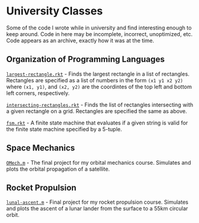 # University Classes
Some of the code I wrote while in university and find interesting enough to keep around.
Code in here may be incomplete, incorrect, unoptimized, etc.
Code appears as an archive, exactly how it was at the time.

## Organization of Programming Languages
[`largest-rectangle.rkt`](largest-rectangle.rkt) -
Finds the largest rectangle in a list of rectangles.
Rectangles are specified as a list of numbers in the form `(x1 y1 x2 y2)`
where `(x1, y1)`, and `(x2, y2)` are the coordintes of the top left and bottom left corners, respectively.

[`intersecting-rectangles.rkt`](intersecting-rectangles.rkt) -
Finds the list of rectangles intersecting with a given rectangle on a grid.
Rectangles are specified the same as above.

[`fsm.rkt`](fsm.rkt) -
A finite state machine that evaluates if a given string is valid for the finite state machine specified by a 5-tuple.

## Space Mechanics
[`OMech.m`](OMech.m) -
The final project for my orbital mechanics course.
Simulates and plots the orbital propagation of a satellite.

## Rocket Propulsion
[`lunal-ascent.m`](lunar-ascent.m) -
Final project for my rocket propulsion course.
Simulates and plots the ascent of a lunar lander from the surface to a 55km circular orbit.

